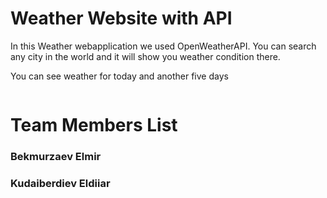 # Weather Website with API

<p>In this Weather webapplication we used OpenWeatherAPI. You can search any city in the world and it will show you weather condition there.</p>
<p>You can see weather for today and another five days</p>

<img src="img/screenshot.png" alt="">

# Team Members List
<h3>Bekmurzaev Elmir</h3>
<h3>Kudaiberdiev Eldiiar</h3>
